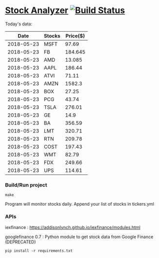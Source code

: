 # [Stock Analyzer](https://ogoyal.github.io/StockAnalyzer/) [![Build Status](https://travis-ci.org/ogoyal/StockAnalyzer.svg?branch=master)](https://travis-ci.org/ogoyal/StockAnalyzer)

Today's data:

| Date| Stocks| Price($) | 
| --- | --- | ---  | 
| 2018-05-23| MSFT| 97.69 | 
| 2018-05-23| FB| 184.645 | 
| 2018-05-23| AMD| 13.085 | 
| 2018-05-23| AAPL| 186.44 | 
| 2018-05-23| ATVI| 71.11 | 
| 2018-05-23| AMZN| 1582.3 | 
| 2018-05-23| BOX| 27.25 | 
| 2018-05-23| PCG| 43.74 | 
| 2018-05-23| TSLA| 276.01 | 
| 2018-05-23| GE| 14.9 | 
| 2018-05-23| BA| 356.59 | 
| 2018-05-23| LMT| 320.71 | 
| 2018-05-23| RTN| 209.78 | 
| 2018-05-23| COST| 197.43 | 
| 2018-05-23| WMT| 82.79 | 
| 2018-05-23| FDX| 249.66 | 
| 2018-05-23| UPS| 114.61 | 

### Build/Run project

```
make
```

Program will monitor stocks daily. Append your list of stocks in tickers.yml

### APIs
iexfinance : https://addisonlynch.github.io/iexfinance/modules.html

googlefinance 0.7 : Python module to get stock data from Google Finance (DEPRECATED)

```
pip install -r requirements.txt
```
